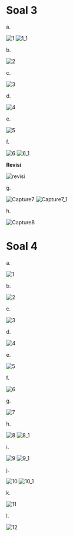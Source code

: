 # Soal 3
a.

![1](https://github.com/user-attachments/assets/c941160f-632c-4a43-9680-90df75c3bf53)
![1_1](https://github.com/user-attachments/assets/a0283393-0f4b-46e4-9801-07a41a3c6e7a)

b.

![2](https://github.com/user-attachments/assets/169ffa50-3b22-4e05-b38f-80a88cc3c098)

c.

![3](https://github.com/user-attachments/assets/5bbaa938-e9b1-435d-b85a-bbfd2f80cfc8)

d.

![4](https://github.com/user-attachments/assets/f53bad61-cc4f-4d31-ad04-95d23f30e5fb)

e. 

![5](https://github.com/user-attachments/assets/022371b0-9224-4a02-902a-bde6a0d7cf41)

f.

![6](https://github.com/user-attachments/assets/0b7e23e0-791d-42e2-99b6-f6d44be7ceb0)
![6_1](https://github.com/user-attachments/assets/19ecd867-e9d7-448b-b0ce-39be433ffca4)

**Revisi**

![revisi](https://github.com/user-attachments/assets/e84048fe-c199-43f0-81f6-be86a055fe78)

g.

![Capture7](https://github.com/user-attachments/assets/5255210d-a109-445d-ad92-7a740bc771ef)
![Capture7_1](https://github.com/user-attachments/assets/64d0aca0-68fa-4e23-bc5e-710e404b2581)

h. 

![Capture8](https://github.com/user-attachments/assets/f87e51c5-12e0-40b6-8af8-0d0f72a5869f)

# Soal 4
a.

![1](https://github.com/user-attachments/assets/6f63551d-1e49-4155-874a-3c2a566f364b)

b.

![2](https://github.com/user-attachments/assets/24b57a3a-3440-42da-b9c4-89b6dffe01b2)

c.

![3](https://github.com/user-attachments/assets/92f06154-d219-41dc-9657-0c9ca78c3248)

d.

![4](https://github.com/user-attachments/assets/0c5f62a1-47dc-472f-a4b8-354368bd429b)

e.

![5](https://github.com/user-attachments/assets/01aeaf2b-8188-4fcc-adc4-192966c04396)

f. 

![6](https://github.com/user-attachments/assets/ecd64331-f4dc-4e1e-bb76-f7c314829a58)

g.

![7](https://github.com/user-attachments/assets/e3c860c1-fab7-46d5-9ca0-246c482409fe)

h. 

![8](https://github.com/user-attachments/assets/42b012f6-7c9b-4c3e-a81c-e8568660d83f)
![8_1](https://github.com/user-attachments/assets/29256d19-0851-4205-831b-b5fba5934d06)

i.

![9](https://github.com/user-attachments/assets/196264fc-19d3-46c7-a3dd-f09d95f9bc47)
![9_1](https://github.com/user-attachments/assets/98f196d3-3c68-4bf3-9eb6-f80a58f74544)

j.

![10](https://github.com/user-attachments/assets/14c4f086-14b3-48a4-87fc-29f19a17b965)
![10_1](https://github.com/user-attachments/assets/1c3be144-90d3-40c4-ad67-1dd3f6397358)


k. 

![11](https://github.com/user-attachments/assets/a0a99ebd-a13c-481b-bd7e-f234df52d22d)

l.

![12](https://github.com/user-attachments/assets/4f1ad7b0-5fe6-4bc4-a7b5-872545e9501f)
